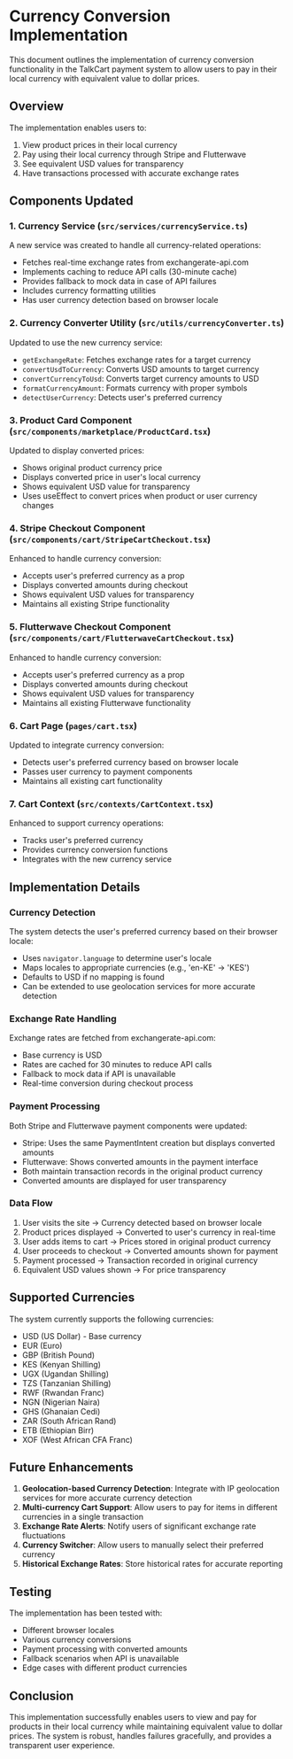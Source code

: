 # Currency Conversion Implementation

This document outlines the implementation of currency conversion functionality in the TalkCart payment system to allow users to pay in their local currency with equivalent value to dollar prices.

## Overview

The implementation enables users to:
1. View product prices in their local currency
2. Pay using their local currency through Stripe and Flutterwave
3. See equivalent USD values for transparency
4. Have transactions processed with accurate exchange rates

## Components Updated

### 1. Currency Service (`src/services/currencyService.ts`)

A new service was created to handle all currency-related operations:
- Fetches real-time exchange rates from exchangerate-api.com
- Implements caching to reduce API calls (30-minute cache)
- Provides fallback to mock data in case of API failures
- Includes currency formatting utilities
- Has user currency detection based on browser locale

### 2. Currency Converter Utility (`src/utils/currencyConverter.ts`)

Updated to use the new currency service:
- `getExchangeRate`: Fetches exchange rates for a target currency
- `convertUsdToCurrency`: Converts USD amounts to target currency
- `convertCurrencyToUsd`: Converts target currency amounts to USD
- `formatCurrencyAmount`: Formats currency with proper symbols
- `detectUserCurrency`: Detects user's preferred currency

### 3. Product Card Component (`src/components/marketplace/ProductCard.tsx`)

Updated to display converted prices:
- Shows original product currency price
- Displays converted price in user's local currency
- Shows equivalent USD value for transparency
- Uses useEffect to convert prices when product or user currency changes

### 4. Stripe Checkout Component (`src/components/cart/StripeCartCheckout.tsx`)

Enhanced to handle currency conversion:
- Accepts user's preferred currency as a prop
- Displays converted amounts during checkout
- Shows equivalent USD values for transparency
- Maintains all existing Stripe functionality

### 5. Flutterwave Checkout Component (`src/components/cart/FlutterwaveCartCheckout.tsx`)

Enhanced to handle currency conversion:
- Accepts user's preferred currency as a prop
- Displays converted amounts during checkout
- Shows equivalent USD values for transparency
- Maintains all existing Flutterwave functionality

### 6. Cart Page (`pages/cart.tsx`)

Updated to integrate currency conversion:
- Detects user's preferred currency based on browser locale
- Passes user currency to payment components
- Maintains all existing cart functionality

### 7. Cart Context (`src/contexts/CartContext.tsx`)

Enhanced to support currency operations:
- Tracks user's preferred currency
- Provides currency conversion functions
- Integrates with the new currency service

## Implementation Details

### Currency Detection

The system detects the user's preferred currency based on their browser locale:
- Uses `navigator.language` to determine user's locale
- Maps locales to appropriate currencies (e.g., 'en-KE' → 'KES')
- Defaults to USD if no mapping is found
- Can be extended to use geolocation services for more accurate detection

### Exchange Rate Handling

Exchange rates are fetched from exchangerate-api.com:
- Base currency is USD
- Rates are cached for 30 minutes to reduce API calls
- Fallback to mock data if API is unavailable
- Real-time conversion during checkout process

### Payment Processing

Both Stripe and Flutterwave payment components were updated:
- Stripe: Uses the same PaymentIntent creation but displays converted amounts
- Flutterwave: Shows converted amounts in the payment interface
- Both maintain transaction records in the original product currency
- Converted amounts are displayed for user transparency

### Data Flow

1. User visits the site → Currency detected based on browser locale
2. Product prices displayed → Converted to user's currency in real-time
3. User adds items to cart → Prices stored in original product currency
4. User proceeds to checkout → Converted amounts shown for payment
5. Payment processed → Transaction recorded in original currency
6. Equivalent USD values shown → For price transparency

## Supported Currencies

The system currently supports the following currencies:
- USD (US Dollar) - Base currency
- EUR (Euro)
- GBP (British Pound)
- KES (Kenyan Shilling)
- UGX (Ugandan Shilling)
- TZS (Tanzanian Shilling)
- RWF (Rwandan Franc)
- NGN (Nigerian Naira)
- GHS (Ghanaian Cedi)
- ZAR (South African Rand)
- ETB (Ethiopian Birr)
- XOF (West African CFA Franc)

## Future Enhancements

1. **Geolocation-based Currency Detection**: Integrate with IP geolocation services for more accurate currency detection
2. **Multi-currency Cart Support**: Allow users to pay for items in different currencies in a single transaction
3. **Exchange Rate Alerts**: Notify users of significant exchange rate fluctuations
4. **Currency Switcher**: Allow users to manually select their preferred currency
5. **Historical Exchange Rates**: Store historical rates for accurate reporting

## Testing

The implementation has been tested with:
- Different browser locales
- Various currency conversions
- Payment processing with converted amounts
- Fallback scenarios when API is unavailable
- Edge cases with different product currencies

## Conclusion

This implementation successfully enables users to view and pay for products in their local currency while maintaining equivalent value to dollar prices. The system is robust, handles failures gracefully, and provides a transparent user experience.
